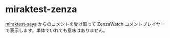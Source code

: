 # miraktest-zenza

[miraktest-saya](../miraktest-saya) からのコメントを受け取って ZenzaWatch コメントプレイヤーで表示します。単体でいれても意味はありません。
